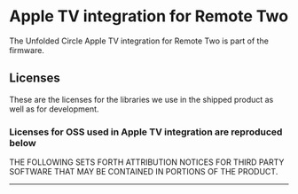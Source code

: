 # Apple TV integration for Remote Two
The Unfolded Circle Apple TV integration for Remote Two is part of the firmware.

## Licenses
These are the licenses for the libraries we use in the shipped product as well as for development.
### Licenses for OSS used in Apple TV integration are reproduced below
THE FOLLOWING SETS FORTH ATTRIBUTION NOTICES FOR THIRD PARTY SOFTWARE THAT MAY BE CONTAINED IN PORTIONS OF THE PRODUCT.

---
